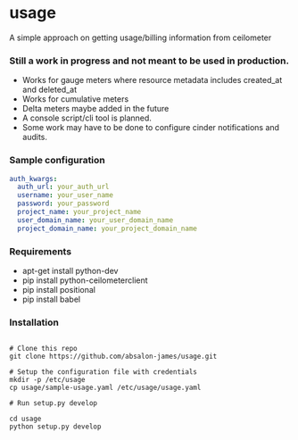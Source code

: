 # usage
A simple approach on getting usage/billing information from ceilometer

### Still a work in progress and not meant to be used in production.
- Works for gauge meters where resource metadata includes created_at and deleted_at
- Works for cumulative meters
- Delta meters maybe added in the future
- A console script/cli tool is planned.
- Some work may have to be done to configure cinder notifications and audits.

### Sample configuration
```yaml
auth_kwargs:
  auth_url: your_auth_url
  username: your_user_name
  password: your_password
  project_name: your_project_name
  user_domain_name: your_user_domain_name
  project_domain_name: your_project_domain_name
```

### Requirements

- apt-get install python-dev
- pip install python-ceilometerclient
- pip install positional
- pip install babel

### Installation
```shell

# Clone this repo
git clone https://github.com/absalon-james/usage.git

# Setup the configuration file with credentials
mkdir -p /etc/usage
cp usage/sample-usage.yaml /etc/usage/usage.yaml

# Run setup.py develop

cd usage
python setup.py develop
```
